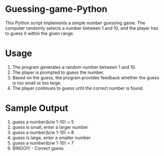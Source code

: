 # Guessing-game-Python
This Python script implements a simple number guessing game. 
The computer randomly selects a number between 1 and 10, and the player has to guess it within the given range.

# Usage
1. The program generates a random number between 1 and 10.
2. The player is prompted to guess the number.
3. Based on the guess, the program provides feedback whether the guess is too small or too large.
4. The player continues to guess until the correct number is found.

# Sample Output
1. guess a number(b/w 1-10) = 5
2. guess is small, enter a larger number
3. guess a number(b/w 1-10) = 8
4. guess is large, enter a smaller number
5. guess a number(b/w 1-10) = 7
6. BINGO!!! - Correct guess
